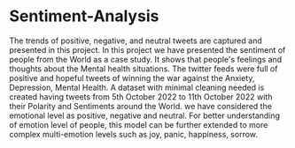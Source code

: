 # Sentiment-Analysis
The trends of positive, negative, and neutral tweets are captured and presented in this project. 
In this project we have presented the sentiment of people from the World as a case study. 
It shows that people's feelings and thoughts about the Mental health situations. 
The twitter feeds were full of positive and hopeful tweets of winning the war against the Anxiety, Depression, Mental Health. 
A dataset with minimal cleaning needed is created having tweets from 5th October 2022 to 11th October 2022 with their Polarity and Sentiments around the World. 
we have considered the emotional level as positive, negative and neutral. 
For better understanding of emotion level of people, this model can be further extended to more complex multi-emotion levels such as joy, panic, happiness, sorrow.
